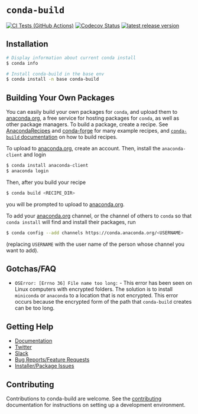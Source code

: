 [ci-tests-badge]: https://github.com/conda/conda-build/actions/workflows/tests.yml/badge.svg
[codecov-badge]: https://img.shields.io/codecov/c/github/conda/conda-build/main.svg?label=coverage
[release-badge]: https://img.shields.io/github/release/conda/conda-build.svg

# `conda-build`


[![CI Tests (GitHub Actions)][ci-tests-badge]](https://github.com/conda/conda-build/actions/workflows/tests.yml)
[![Codecov Status][codecov-badge]](https://codecov.io/gh/conda/conda-build/branch/main)
[![latest release version][release-badge]](https://github.com/conda/conda/releases)

## Installation

```bash
# Display information about current conda install
$ conda info

# Install conda-build in the base env
$ conda install -n base conda-build
```


## Building Your Own Packages

You can easily build your own packages for `conda`, and upload them to
[anaconda.org](https://anaconda.org), a free service for hosting packages for `conda`, as
well as other package managers. To build a package, create a recipe. See
[AnacondaRecipes](https://github.com/AnacondaRecipes) and [conda-forge](https://github.com/conda-forge) for many example recipes, and
[`conda-build` documentation](https://docs.conda.io/projects/conda-build/en/latest/index.html) on how to build
recipes.

To upload to [anaconda.org](https://anaconda.org), create an account.  Then, install the `anaconda-client`
and login

```bash
$ conda install anaconda-client
$ anaconda login
```

Then, after you build your recipe

```bash
$ conda build <RECIPE_DIR>
```

you will be prompted to upload to [anaconda.org](https://anaconda.org).

To add your [anaconda.org](https://anaconda.org) channel, or the channel of others to `conda` so that `conda install`
will find and install their packages, run

```bash
$ conda config --add channels https://conda.anaconda.org/<USERNAME>
```

(replacing `USERNAME` with the user name of the person whose channel you want
to add).

## Gotchas/FAQ

* `OSError: [Errno 36] File name too long:` - This error has been seen on Linux computers with encrypted folders. The solution is to install `miniconda` or `anaconda` to a location that is not encrypted. This error occurs because the encrypted form of the path that `conda-build` creates can be too long.

## Getting Help

- [Documentation](https://docs.conda.io/projects/conda-build/en/latest)
- [Twitter](https://twitter.com/condaproject)
- [Slack](https://conda.slack.com)
- [Bug Reports/Feature Requests](https://github.com/conda/conda-build/issues)
- [Installer/Package Issues](https://github.com/ContinuumIO/anaconda-issues/issues)

## Contributing

Contributions to conda-build are welcome. See the [contributing](CONTRIBUTING.md) documentation
for instructions on setting up a development environment.
